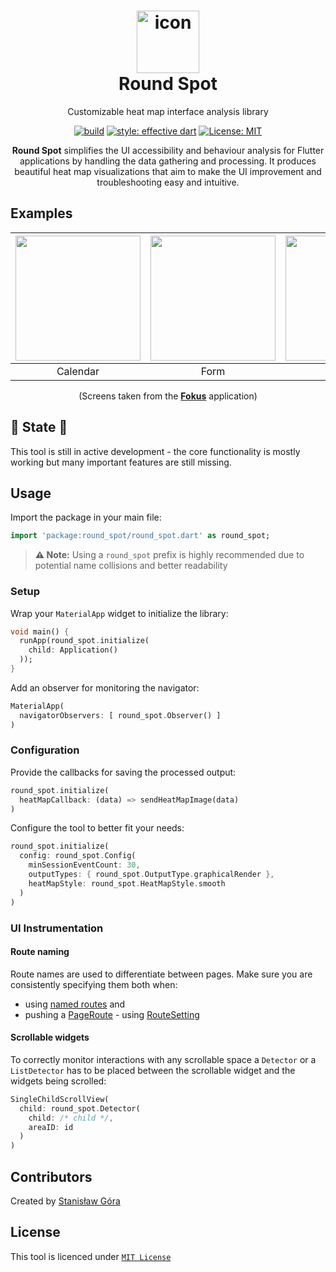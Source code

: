 # <div align="center"><img src="https://raw.githubusercontent.com/stasgora/round-spot/master/assets/logo.png" alt="icon" width="100"><br> Round Spot</div>

<div align="center">
  Customizable heat map interface analysis library
  
  <a href="https://github.com/stasgora/round-spot/actions"><img src="https://github.com/stasgora/round-spot/workflows/build/badge.svg" alt="build"></a>
  <a href="https://github.com/tenhobi/effective_dart"><img src="https://img.shields.io/badge/style-effective_dart-40c4ff.svg" alt="style: effective dart"></a>
  <a href="https://github.com/stasgora/round-spot/blob/master/LICENSE"><img src="https://img.shields.io/badge/license-MIT-blue.svg" alt="License: MIT"></a>

**Round Spot** simplifies the UI accessibility and behaviour analysis for Flutter applications by handling the data gathering and processing.
It produces beautiful heat map visualizations that aim to make the UI improvement and troubleshooting easy and intuitive.
</div>

## Examples

<div align="center">

| <img src="https://raw.githubusercontent.com/stasgora/round-spot/master/assets/screens/calendar.png" width=200 /> | <img src="https://raw.githubusercontent.com/stasgora/round-spot/master/assets/screens/form.png" width=200 /> | <img src="https://raw.githubusercontent.com/stasgora/round-spot/master/assets/screens/panel.png" width=200 /> | <img src="https://raw.githubusercontent.com/stasgora/round-spot/master/assets/screens/rating.png" width=200 /> |
| :--------------------: | :--------------------: | :--------------------------: | :-------------------: |
|        Calendar        |         Form           |            Panel             |         Cards         |

(Screens taken from the **[Fokus](https://github.com/fokus-team/fokus)** application)
</div>

## 🚧 State 🚧
This tool is still in active development - the core functionality is mostly working but many important features are still missing.

## Usage
Import the package in your main file:
```dart
import 'package:round_spot/round_spot.dart' as round_spot;
```
> **⚠️ Note:** Using a `round_spot` prefix is highly recommended due to potential name collisions and better readability

### Setup
Wrap your `MaterialApp` widget to initialize the library:
```dart
void main() {
  runApp(round_spot.initialize(
    child: Application()
  ));
}
```
Add an observer for monitoring the navigator:
```dart
MaterialApp(
  navigatorObservers: [ round_spot.Observer() ]
)
```

### Configuration
Provide the callbacks for saving the processed output:
```dart
round_spot.initialize(
  heatMapCallback: (data) => sendHeatMapImage(data)
)
```
Configure the tool to better fit your needs:
```dart
round_spot.initialize(
  config: round_spot.Config(
    minSessionEventCount: 30,
    outputTypes: { round_spot.OutputType.graphicalRender },
    heatMapStyle: round_spot.HeatMapStyle.smooth
  )
)
```
### UI Instrumentation

#### Route naming
Route names are used to differentiate between pages.
Make sure you are consistently specifying them both when:
- using [named routes](https://flutter.dev/docs/cookbook/navigation/named-routes) and
- pushing a [PageRoute](https://api.flutter.dev/flutter/widgets/PageRoute-class.html) - 
using [RouteSetting](https://api.flutter.dev/flutter/widgets/RouteSettings-class.html)

#### Scrollable widgets
To correctly monitor interactions with any scrollable space a `Detector` or a `ListDetector` 
has to be placed between the scrollable widget and the widgets being scrolled:
```dart
SingleChildScrollView(
  child: round_spot.Detector(
    child: /* child */,
    areaID: id
  )
)
```

## Contributors
Created by [Stanisław Góra](https://github.com/stasgora/)

## License
This tool is licenced under [`MIT License`](https://github.com/stasgora/round-spot/blob/master/LICENSE)
